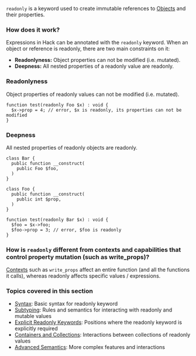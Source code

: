 `readonly` is a keyword used to create immutable references to [Objects](https://docs.hhvm.com/hack/classes/introduction) and their properties. 

### How does it work?
Expressions in Hack can be annotated with the `readonly` keyword. When an object or reference is readonly, there are two main constraints on it:
* **Readonlyness:** Object properties can not be modified (i.e. mutated).
* **Deepness:** All nested properties of a readonly value are readonly.

### Readonlyness
Object properties of readonly values can not be modified (i.e. mutated).

``` Hack
function test(readonly Foo $x) : void {
  $x->prop = 4; // error, $x is readonly, its properties can not be modified
}
```

### Deepness
All nested properties of readonly objects are readonly.

``` Hack
class Bar {
  public function __construct(
    public Foo $foo,
  )
}

class Foo {
  public function __construct(
    public int $prop,
  )
}

function test(readonly Bar $x) : void {
  $foo = $x->foo;
  $foo->prop = 3; // error, $foo is readonly
}
```

### How is `readonly` different from contexts and capabilities that control property mutation (such as write_props)?
[Contexts](https://docs.hhvm.com/hack/contexts-and-capabilities/available-contexts-and-capabilities) such as `write_props` affect an entire function (and all the functions it calls), whereas readonly affects specific values / expressions. 


### Topics covered in this section
* [Syntax](syntax.md): Basic syntax for readonly keyword
* [Subtyping](subtyping.md): Rules and semantics for interacting with readonly and mutable values
* [Explicit Readonly Keywords](explicit-readonly-keywords.md): Positions where the readonly keyword is explicitly required
* [Containers and Collections](containers-and-collections.md): Interactions between collections of readonly values
* [Advanced Semantics](advanced-semantics.md): More complex features and interactions

